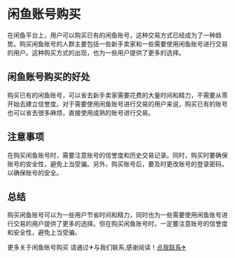 # 闲鱼账号购买

在闲鱼平台上，用户可以购买已有的闲鱼账号，这种交易方式已经成为了一种趋势。购买闲鱼账号的人群主要包括一些新手卖家和一些需要使用闲鱼账号进行交易的用户。这种购买方式的出现，也为一些用户提供了更多的选择。

## 闲鱼账号购买的好处

购买已有的闲鱼账号，可以省去新手卖家需要花费的大量时间和精力，不需要从零开始去建立信誉度。对于需要使用闲鱼账号进行交易的用户来说，购买已有的账号也可以省去很多麻烦，直接使用成熟的账号进行交易。

## 注意事项

在购买闲鱼账号时，需要注意账号的信誉度和历史交易记录。同时，购买时要确保账号的安全性，避免上当受骗。另外，购买账号后，要及时更改账号的登录密码，以确保账号的安全。

## 总结

购买闲鱼账号可以为一些用户节省时间和精力，同时也为一些需要使用闲鱼账号进行交易的用户提供了更多的选择。但在购买闲鱼账号时，一定要注意账号的信誉度和安全性，避免上当受骗。

更多关于闲鱼账号购买 请通过✈与我们联系,感谢阅读！[点我联系✈](https://www.k02.cc)